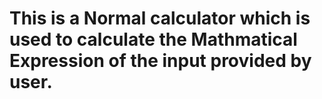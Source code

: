 # This is a Normal calculator which is used to calculate the Mathmatical Expression of the input provided by user.
